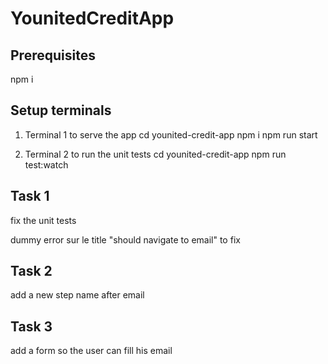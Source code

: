 # YounitedCreditApp

## Prerequisites

npm i

## Setup terminals

1. Terminal 1 to serve the app
cd younited-credit-app
npm i
npm run start

2. Terminal 2 to run the unit tests
cd younited-credit-app
npm run test:watch

## Task 1

fix the unit tests

dummy error sur le title
"should navigate to email" to fix

## Task 2

add a new step name after email

## Task 3

add a form so the user can fill his email

